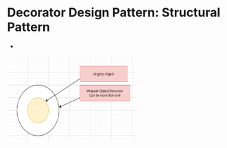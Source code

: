 # Decorator Design Pattern: Structural Pattern
* 




<img src="https://github.com/msomi22/designpatterns/blob/master/files/decorator.PNG" alt="Decorator pattern" width="300" height="200">
